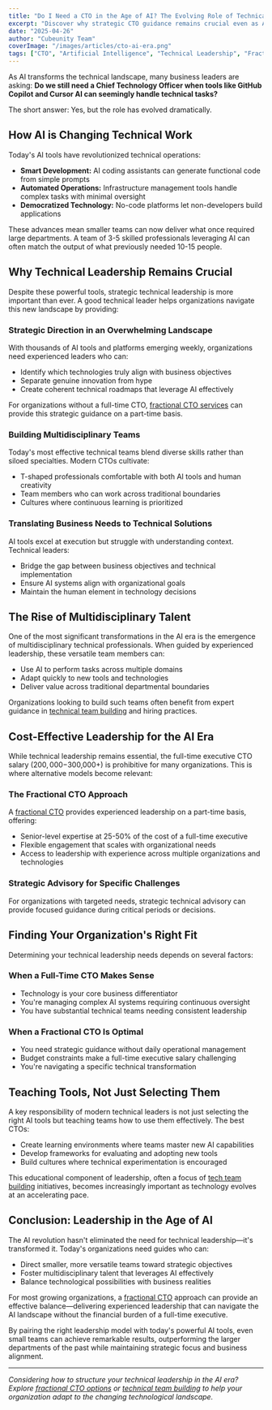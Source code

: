 ```yaml
---
title: "Do I Need a CTO in the Age of AI? The Evolving Role of Technical Leadership"
excerpt: "Discover why strategic CTO guidance remains crucial even as AI tools transform technical work, and how fractional CTOs offer a cost-effective solution for today's businesses."
date: "2025-04-26"
author: "Cubeunity Team"
coverImage: "/images/articles/cto-ai-era.png"
tags: ["CTO", "Artificial Intelligence", "Technical Leadership", "Fractional CTO", "Technology Strategy"]
---
```

As AI transforms the technical landscape, many business leaders are asking: **Do we still need a Chief Technology Officer when tools like GitHub Copilot and Cursor AI can seemingly handle technical tasks?**

The short answer: Yes, but the role has evolved dramatically.

## How AI is Changing Technical Work

Today's AI tools have revolutionized technical operations:

- **Smart Development:** AI coding assistants can generate functional code from simple prompts
- **Automated Operations:** Infrastructure management tools handle complex tasks with minimal oversight
- **Democratized Technology:** No-code platforms let non-developers build applications

These advances mean smaller teams can now deliver what once required large departments. A team of 3-5 skilled professionals leveraging AI can often match the output of what previously needed 10-15 people.

## Why Technical Leadership Remains Crucial

Despite these powerful tools, strategic technical leadership is more important than ever. A good technical leader helps organizations navigate this new landscape by providing:

### Strategic Direction in an Overwhelming Landscape

With thousands of AI tools and platforms emerging weekly, organizations need experienced leaders who can:

- Identify which technologies truly align with business objectives
- Separate genuine innovation from hype
- Create coherent technical roadmaps that leverage AI effectively

For organizations without a full-time CTO, [fractional CTO services](/services/fractional-cto) can provide this strategic guidance on a part-time basis.

### Building Multidisciplinary Teams

Today's most effective technical teams blend diverse skills rather than siloed specialties. Modern CTOs cultivate:

- T-shaped professionals comfortable with both AI tools and human creativity
- Team members who can work across traditional boundaries
- Cultures where continuous learning is prioritized

### Translating Business Needs to Technical Solutions

AI tools excel at execution but struggle with understanding context. Technical leaders:

- Bridge the gap between business objectives and technical implementation
- Ensure AI systems align with organizational goals
- Maintain the human element in technology decisions

## The Rise of Multidisciplinary Talent

One of the most significant transformations in the AI era is the emergence of multidisciplinary technical professionals. When guided by experienced leadership, these versatile team members can:

- Use AI to perform tasks across multiple domains
- Adapt quickly to new tools and technologies
- Deliver value across traditional departmental boundaries

Organizations looking to build such teams often benefit from expert guidance in [technical team building](/services/tech-team-building) and hiring practices.

## Cost-Effective Leadership for the AI Era

While technical leadership remains essential, the full-time executive CTO salary ($200,000-$300,000+) is prohibitive for many organizations. This is where alternative models become relevant:

### The Fractional CTO Approach

A [fractional CTO](/services/fractional-cto) provides experienced leadership on a part-time basis, offering:

- Senior-level expertise at 25-50% of the cost of a full-time executive
- Flexible engagement that scales with organizational needs
- Access to leadership with experience across multiple organizations and technologies

### Strategic Advisory for Specific Challenges

For organizations with targeted needs, strategic technical advisory can provide focused guidance during critical periods or decisions.

## Finding Your Organization's Right Fit

Determining your technical leadership needs depends on several factors:

### When a Full-Time CTO Makes Sense

- Technology is your core business differentiator
- You're managing complex AI systems requiring continuous oversight
- You have substantial technical teams needing consistent leadership

### When a Fractional CTO Is Optimal

- You need strategic guidance without daily operational management
- Budget constraints make a full-time executive salary challenging
- You're navigating a specific technical transformation

## Teaching Tools, Not Just Selecting Them

A key responsibility of modern technical leaders is not just selecting the right AI tools but teaching teams how to use them effectively. The best CTOs:

- Create learning environments where teams master new AI capabilities
- Develop frameworks for evaluating and adopting new tools
- Build cultures where technical experimentation is encouraged

This educational component of leadership, often a focus of [tech team building](/services/tech-team-building) initiatives, becomes increasingly important as technology evolves at an accelerating pace.

## Conclusion: Leadership in the Age of AI

The AI revolution hasn't eliminated the need for technical leadership—it's transformed it. Today's organizations need guides who can:

- Direct smaller, more versatile teams toward strategic objectives
- Foster multidisciplinary talent that leverages AI effectively
- Balance technological possibilities with business realities

For most growing organizations, a [fractional CTO](/services/fractional-cto) approach can provide an effective balance—delivering experienced leadership that can navigate the AI landscape without the financial burden of a full-time executive.

By pairing the right leadership model with today's powerful AI tools, even small teams can achieve remarkable results, outperforming the larger departments of the past while maintaining strategic focus and business alignment.

---

*Considering how to structure your technical leadership in the AI era? Explore [fractional CTO options](/services/fractional-cto) or [technical team building](/services/tech-team-building) to help your organization adapt to the changing technological landscape.*